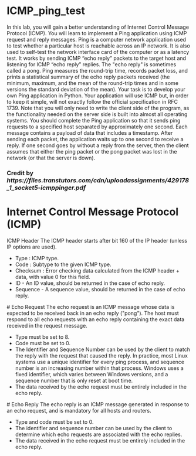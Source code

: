 # ICMP_ping_test
<p>
In this lab, you will gain a better understanding of Internet Control Message Protocol (ICMP). You
will learn to implement a Ping application using ICMP request and reply messages.
Ping is a computer network application used to test whether a particular host is reachable across an IP
network. It is also used to self-test the network interface card of the computer or as a latency test. It
works by sending ICMP “echo reply” packets to the target host and listening for ICMP “echo reply”
replies. The "echo reply" is sometimes called a pong. Ping measures the round-trip time, records packet
loss, and prints a statistical summary of the echo reply packets received (the minimum, maximum, and
the mean of the round-trip times and in some versions the standard deviation of the mean).
Your task is to develop your own Ping application in Python. Your application will use ICMP but, in
order to keep it simple, will not exactly follow the official specification in RFC 1739. Note that you will
only need to write the client side of the program, as the functionality needed on the server side is built
into almost all operating systems.
You should complete the Ping application so that it sends ping requests to a specified host separated by
approximately one second. Each message contains a payload of data that includes a timestamp. After
sending each packet, the application waits up to one second to receive a reply. If one second goes by
without a reply from the server, then the client assumes that either the ping packet or the pong packet
was lost in the network (or that the server is down).   
</p>
<h3>Credit by <em>https://files.transtutors.com/cdn/uploadassignments/429178_1_socket5-icmppinger.pdf</em> </h3>

# Internet Control Message Protocol (ICMP)
ICMP Header
The ICMP header starts after bit 160 of the IP header (unless IP options are used).
<ul>
  <li>Type : ICMP type. </li>
  <li>Code : Subtype to the given ICMP type.</li>
  <li>Checksum : Error checking data calculated from the ICMP header + data, with value 0 for this field.</li>
  <li>ID - An ID value, should be returned in the case of echo reply.</li>
  <li>Sequence - A sequence value, should be returned in the case of echo reply.</li>
</ul>
# Echo Request
The echo request is an ICMP message whose data is expected to be received back in an echo reply ("pong"). The host must respond to all echo requests with an echo reply containing the exact data received in the request message.
<ul>
  <li>Type must be set to 8.</li>
  <li>Code must be set to 0.</li>
  <li>The Identifier and Sequence Number can be used by the client to match the reply with the request that caused the reply. In practice, most Linux systems use a unique identifier for every ping process, and sequence number is an increasing number within that process. Windows uses a fixed identifier, which varies between Windows versions, and a sequence number that is only reset at boot time.</li>
  <li>The data received by the echo request must be entirely included in the echo reply.</li>
</ul>
# Echo Reply
The echo reply is an ICMP message generated in response to an echo request, and is mandatory for all hosts and routers.
<ul>
  <li>Type and code must be set to 0.</li>
  <li>The identifier and sequence number can be used by the client to determine which echo requests are associated with the echo replies.</li>
  <li>The data received in the echo request must be entirely included in the echo reply.</li>
</ul>

